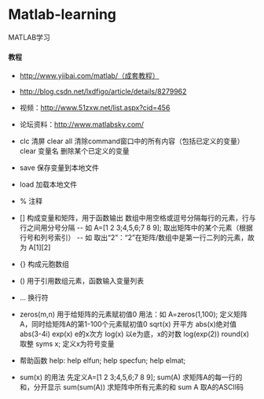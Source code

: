 # Matlab-learning
MATLAB学习

#### 教程
* http://www.yiibai.com/matlab/（成套教程）
* http://blog.csdn.net/lxdfigo/article/details/8279962
* 视频：http://www.51zxw.net/list.aspx?cid=456
* 论坛资料：http://www.matlabsky.com/

* clc  清屏
clear all 清除command窗口中的所有内容（包括已定义的变量）
clear 变量名  删除某个已定义的变量

* save  保存变量到本地文件

* load  加载本地文件

* %   注释

* []  构成变量和矩阵，用于函数输出
  数组中用空格或逗号分隔每行的元素，行与行之间用分号分隔
  -- 如 A=[1 2 3;4,5,6;7 8 9];
  取出矩阵中的某个元素（根据行号和列号索引）
  -- 如 取出“2”：“2”在矩阵/数组中是第一行二列的元素，故为 A[1][2]

* {}  构成元胞数组

* ()  用于引用数组元素，函数输入变量列表

* ...  换行符

* zeros(m,n)
    用于给矩阵的元素赋初值0
    用法：如 A=zeros(1,100);  定义矩阵A，同时给矩阵A的第1-100个元素赋初值0
sqrt(x) 开平方
abs(x)绝对值 abs(3-4i)
exp(x) e的x次方
log(x) 以e为底，x的对数  log(exp(2))
round(x) 取整
syms x; 定义x为符号变量

* 帮助函数
help:
help elfun;
help specfun;
help elmat;

* sum(x) 的用法
先定义A=[1 2 3;4,5,6;7 8 9];
sum(A) 求矩阵A的每一行的和，分开显示
sum(sum(A))  求矩阵中所有元素的和
sum A 取A的ASCII码

